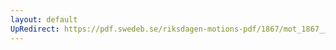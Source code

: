 ```yaml
---
layout: default
UpRedirect: https://pdf.swedeb.se/riksdagen-motions-pdf/1867/mot_1867__fk__00062.pdf
---
```

